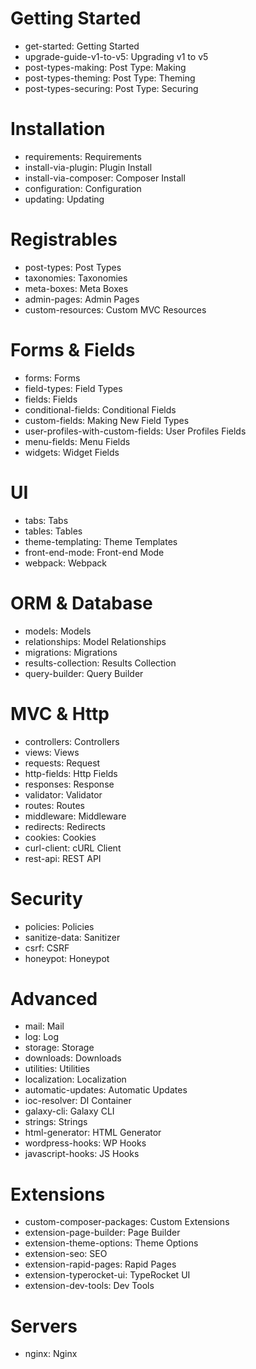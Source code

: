 # Getting Started
- get-started: Getting Started
- upgrade-guide-v1-to-v5: Upgrading v1 to v5
- post-types-making: Post Type: Making
- post-types-theming: Post Type: Theming
- post-types-securing: Post Type: Securing
# Installation
- requirements: Requirements
- install-via-plugin: Plugin Install
- install-via-composer: Composer Install
- configuration: Configuration
- updating: Updating
# Registrables
- post-types: Post Types
- taxonomies: Taxonomies
- meta-boxes: Meta Boxes
- admin-pages: Admin Pages
- custom-resources: Custom MVC Resources
# Forms & Fields
- forms: Forms
- field-types: Field Types
- fields: Fields
- conditional-fields: Conditional Fields
- custom-fields: Making New Field Types
- user-profiles-with-custom-fields: User Profiles Fields
- menu-fields: Menu Fields
- widgets: Widget Fields
# UI
- tabs: Tabs
- tables: Tables
- theme-templating: Theme Templates
- front-end-mode: Front-end Mode
- webpack: Webpack
# ORM & Database
- models: Models
- relationships: Model Relationships
- migrations: Migrations
- results-collection: Results Collection
- query-builder: Query Builder
# MVC & Http
- controllers: Controllers
- views: Views
- requests: Request
- http-fields: Http Fields
- responses: Response
- validator: Validator
- routes: Routes
- middleware: Middleware
- redirects: Redirects
- cookies: Cookies
- curl-client: cURL Client
- rest-api: REST API
# Security
- policies: Policies
- sanitize-data: Sanitizer
- csrf: CSRF
- honeypot: Honeypot
# Advanced
- mail: Mail
- log: Log
- storage: Storage
- downloads: Downloads
- utilities: Utilities
- localization: Localization
- automatic-updates: Automatic Updates
- ioc-resolver: DI Container
- galaxy-cli: Galaxy CLI
- strings: Strings
- html-generator: HTML Generator
- wordpress-hooks: WP Hooks
- javascript-hooks: JS Hooks
# Extensions
- custom-composer-packages: Custom Extensions
- extension-page-builder: Page Builder
- extension-theme-options: Theme Options
- extension-seo: SEO
- extension-rapid-pages: Rapid Pages
- extension-typerocket-ui: TypeRocket UI
- extension-dev-tools: Dev Tools
# Servers
- nginx: Nginx
